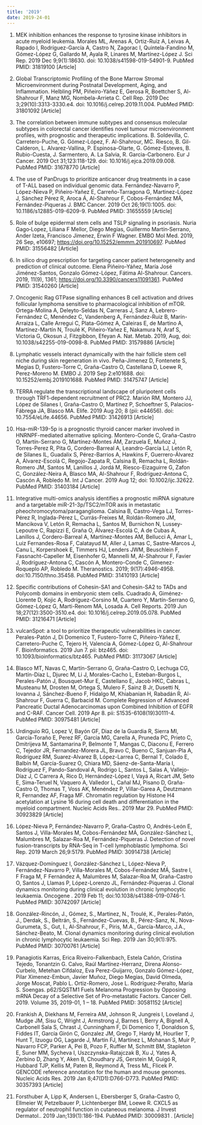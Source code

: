 ```yaml
---
title: '2019'
date: 2019-24-01
---
```



1. MEK inhibition enhances the response to tyrosine kinase inhibitors in acute myeloid leukemia. Morales ML, Arenas A, Ortiz-Ruiz A, Leivas A, Rapado I, Rodríguez-García A, Castro N, Zagorac I, Quintela-Fandino M, Gómez-López G, Gallardo M, Ayala R, Linares M, Martínez-López J. Sci Rep. 2019 Dec 9;9(1):18630. doi: 10.1038/s41598-019-54901-9. PubMed PMID: 31819100 [Article]

1. Global Transcriptomic Profiling of the Bone Marrow Stromal Microenvironment during Postnatal Development, Aging, and Inflammation. Helbling PM, Piñeiro-Yáñez E, Gerosa R, Boettcher S, Al-Shahrour F, Manz MG, Nombela-Arrieta C. Cell Rep. 2019 Dec 3;29(10):3313-3330.e4. doi: 10.1016/j.celrep.2019.11.004. PubMed PMID: 31801092 [Article]

1. The correlation between immune subtypes and consensus molecular subtypes in colorectal cancer identifies novel tumour microenvironment profiles, with prognostic and therapeutic implications. B. Soldevilla, C. Carretero-Puche, G. Gómez-López, F. Al-Shahrour, MC. Riesco, B. Gil-Calderon, L. Alvarez-Vallina, P. Espinosa-Olarte, G. Gómez-Esteves, B. Rubio-Cuesta, J. Sarmentero, A. La Salvia, R. Garcia-Carbonero. Eur J Cancer. 2019 Oct 31;123:118-129. doi: 10.1016/j.ejca.2019.09.008. PubMed PMID: 31678770 [Article]

1. The use of PanDrugs to prioritize anticancer drug treatments in a case of T-ALL based on individual genomic data. Fernández-Navarro P, López-Nieva P, Piñeiro-Yañez E, Carreño-Tarragona G, Martinez-López J, Sánchez Pérez R, Aroca Á, Al-Shahrour F, Cobos-Fernández MÁ, Fernández-Piqueras J. BMC Cancer. 2019 Oct 26;19(1):1005. doi: 10.1186/s12885-019-6209-9. PubMed PMID: 31655559 [Article]

1. Role of bulge epidermal stem cells and TSLP signaling in psoriasis. Nuria Gago‐Lopez, Liliana F Mellor, Diego Megías, Guillermo Martín‐Serrano, Ander Izeta, Francisco Jimenez, Erwin F Wagner. EMBO Mol Med. 2019, 26 Sep, e10697; https://doi.org/10.15252/emmm.201910697. PubMed PMID: 31556482 [Article]

1. In silico drug prescription for targeting cancer patient heterogeneity and prediction of clinical outcome. Elena Piñeiro-Yáñez, María José Jiménez-Santos, Gonzalo Gómez-López, Fátima Al-Shahrour. Cancers. 2019, 11(9), 1361; https://doi.org/10.3390/cancers11091361. PubMed PMID: 31540260 [Article]

1. Oncogenic Rag GTPase signalling enhances B cell activation and drives follicular lymphoma sensitive to pharmacological inhibition of mTOR. Ortega-Molina A, Deleyto-Seldas N, Carreras J, Sanz A, Lebrero-Fernández C, Menéndez C, Vandenberg A, Fernández-Ruiz B, Marín-Arraiza L, Calle Arregui C, Plata-Gómez A, Caleiras E, de Martino A, Martínez-Martín N, Troulé K, Piñeiro-Yañez E, Nakamura N, Araf S, Victoria G, Okosun J, Fitzgibbon, Efeyan A. Nat. Metab. 2019, Aug, doi: 10.1038/s42255-019-0098-8. PubMed PMID: 31579886 [Article]

1. Lymphatic vessels interact dynamically with the hair follicle stem cell niche during skin regeneration in vivo. Peña-Jimenez D, Fontenete S, Megias D, Fustero-Torre C, Graña-Castro O, Castellana D, Loewe R, Perez-Moreno M. EMBO J. 2019 Sep 2:e101688. doi: 10.15252/embj.2019101688. PubMed PMID: 31475747 [Article]

1. TERRA regulate the transcriptional landscape of pluripotent cells through TRF1-dependent recruitment of PRC2. Marión RM, Montero JJ, López de Silanes I, Graña-Castro O, Martínez P, Schoeftner S, Palacios-Fábrega JA, Blasco MA. Elife. 2019 Aug 20; 8 (pii: e44656). doi: 10.7554/eLife.44656. PubMed PMID: 31426913 [Article]

1. Hsa-miR-139-5p is a prognostic thyroid cancer marker involved in HNRNPF-mediated alternative splicing. Montero-Conde C, Graña-Castro O, Martín-Serrano G, Martínez-Montes ÁM, Zarzuela E, Muñoz J, Torres-Perez R, Pita G, Cordero-Barreal A, Leandro-García LJ, Letón R, de Silanes IL, Guadalix S, Pérez-Barrios A, Hawkins F, Guerrero-Álvarez A, Álvarez-Escolá C, Regojo-Zapata R, Calsina B, Remacha L, Roldán-Romero JM, Santos M, Lanillos J, Jordá M, Riesco-Eizaguirre G, Zafon C, González-Neira A, Blasco MA, Al-Shahrour F, Rodríguez-Antona C, Cascón A, Robledo M. Int J Cancer. 2019 Aug 12; doi: 10.1002/ijc.32622. PubMed PMID: 31403184 [Article]

1. Integrative multi-omics analysis identifies a prognostic miRNA signature and a targetable miR-21-3p/TSC2/mTOR axis in metastatic pheochromocytoma/paraganglioma. Calsina B, Castro-Vega LJ, Torres-Pérez R, Inglada-Pérez L, Currás-Freixes M, Roldán-Romero JM, Mancikova V, Letón R, Remacha L, Santos M, Burnichon N, Lussey-Lepoutre C, Rapizzi E, Graña O, Álvarez-Escolá C, A de Cubas A, Lanillos J, Cordero-Barreal A, Martínez-Montes AM, Bellucci A, Amar L, Luiz Fernandes-Rosa F, Calatayud M, Aller J, Lamas C, Sastre-Marcos J, Canu L, Korpershoek E, Timmers HJ, Lenders JWM, Beuschlein F, Fassnacht-Capeller M, Eisenhofer G, Mannelli M, Al-Shahrour F, Favier J, Rodríguez-Antona C, Cascón A, Montero-Conde C, Gimenez-Roqueplo AP, Robledo M. Theranostics. 2019; 9(17):4946-4958. doi:10.7150/thno.35458. PubMed PMID: 31410193 [Article]

1. Specific contributions of Cohesin-SA1 and Cohesin-SA2 to TADs and Polycomb domains in embryonic stem cells. Cuadrado A, Giménez-Llorente D, Kojic A, Rodríguez-Corsino M, Cuartero Y, Martín-Serrano G, Gómez-López G, Marti-Renom MA, Losada A. Cell Reports. 2019 Jun 18;27(12):3500-3510.e4. doi: 10.1016/j.celrep.2019.05.078. PubMed PMID: 31216471 [Article]

1. vulcanSpot: a tool to prioritize therapeutic vulnerabilities in cancer. Perales-Patón J, Di Domenico T, Fustero-Torre C, Piñeiro-Yáñez E, Carretero-Puche C, Tejero H, Valencia A, Gómez-López G, Al-Shahrour F. Bioinformatics. 2019 Jun 7. pii: btz465. doi: 10.1093/bioinformatics/btz465. PubMed PMID: 31173067 [Article]

1. Blasco MT, Navas C, Martín-Serrano G, Graña-Castro O, Lechuga CG, Martín-Díaz L, Djurec M, Li J, Morales-Cacho L, Esteban-Burgos L, Perales-Patón J, Bousquet-Mur E, Castellano E, Jacob HKC, Cabras L, Musteanu M, Drosten M, Ortega S, Mulero F, Sainz B Jr, Dusetti N, Iovanna J, Sánchez-Bueno F, Hidalgo M, Khiabanian H, Rabadán R, Al-Shahrour F, Guerra C, Barbacid M. Complete Regression of Advanced Pancreatic Ductal Adenocarcinomas upon Combined Inhibition of EGFR and C-RAF. Cancer Cell. 2019 Apr 8. pii: S1535-6108(19)30111-4. PubMed PMID: 30975481 [Article]

1. Urdinguio RG, Lopez V, Bayón GF, Diaz de la Guardia R, Sierra MI, García-Toraño E, Perez RF, García MG, Carella A, Pruneda PC, Prieto C, Dmitrijeva M, Santamarina P, Belmonte T, Mangas C, Diaconu E, Ferrero C, Tejedor JR, Fernandez-Morera JL, Bravo C, Bueno C, Sanjuan-Pla A, Rodriguez RM, Suarez-Alvarez B, López-Larrea C, Bernal T, Colado E, Balbín M, García-Suarez O, Chiara MD, Sáenz-de-Santa-María I, Rodríguez F, Pando-Sandoval A, Rodrigo L, Santos L, Salas A, Vallejo-Díaz J, C Carrera A, Rico D, Hernández-López I, Vayá A, Ricart JM, Seto E, Sima-Teruel N, Vaquero A, Valledor L, Cañal MJ, Pisano D, Graña-Castro O, Thomas T, Voss AK, Menéndez P, Villar-Garea A, Deutzmann R, Fernandez AF, Fraga MF. Chromatin regulation by Histone H4 acetylation at Lysine 16 during cell death and differentiation in the myeloid compartment. Nucleic Acids Res.. 2019 Mar 29. PubMed PMID: 30923829 [Article]

1. López-Nieva P, Fernández-Navarro P, Graña-Castro O, Andrés-León E, Santos J, Villa-Morales M, Cobos-Fernández MÁ, González-Sánchez L, Malumbres M, Salazar-Roa M, Fernández-Piqueras J. Detection of novel fusion-transcripts by RNA-Seq in T-cell lymphoblastic lymphoma. Sci Rep. 2019 March 26;9:5179. PubMed PMID: 30914738 [Article]

1. Vázquez-Domínguez I, González-Sánchez L, López-Nieva P, Fernández-Navarro P, Villa-Morales M, Cobos-Fernández MÁ, Sastre I, F Fraga M, F Fernández A, Malumbres M, Salazar-Roa M, Graña-Castro O, Santos J, Llamas P, López-Lorenzo JL, Fernández-Piqueras J. Clonal dynamics monitoring during clinical evolution in chronic lymphocytic leukaemia. Oncogene . 2019 Feb 11; doi:10.1038/s41388-019-0746-1. PubMed PMID: 30742097 [Article]

1. González-Rincón, J., Gómez, S., Martinez, N., Troulé, K., Perales-Patón, J., Derdak, S., Beltrán, S., Fernández-Cuevas, B., Pérez-Sanz, N., Nova-Gurumeta, S., Gut, I., Al-Shahrour, F., Piris, M.A., García-Marco, J.A., Sánchez-Beato, M. Clonal dynamics monitoring during clinical evolution in chronic lymphocytic leukaemia. Sci Rep. 2019 Jan 30;9(1):975. PubMed PMID: 30700761 [Article]

1. Panagiotis Karras, Erica Riveiro-Falkenbach, Estela Cañón, Cristina Tejedo, Tonantzin G. Calvo, Raúl Martínez-Herranz, Direna Alonso-Curbelo, Metehan Cifdaloz, Eva Perez-Guijarro, Gonzalo Gómez-López, Pilar Ximenez-Embun, Javier Muñoz, Diego Megias, David Olmeda, Jorge Moscat, Pablo L. Ortiz-Romero, Jose L. Rodríguez-Peralto, María S. Soengas. p62/SQSTM1 Fuels Melanoma Progression by Opposing mRNA Decay of a Selective Set of Pro-metastatic Factors. Cancer Cell. 2019. Volume 35, 2019-01, 1 – 18. PubMed PMID: 30581152 [Article]

1. Frankish A, Diekhans M, Ferreira AM, Johnson R, Jungreis I, Loveland J, Mudge JM, Sisu C, Wright J, Armstrong J, Barnes I, Berry A, Bignell A, Carbonell Sala S, Chrast J, Cunningham F, Di Domenico T, Donaldson S, Fiddes IT, García Girón C, Gonzalez JM, Grego T, Hardy M, Hourlier T, Hunt T, Izuogu OG, Lagarde J, Martin FJ, Martínez L, Mohanan S, Muir P, Navarro FCP, Parker A, Pei B, Pozo F, Ruffier M, Schmitt BM, Stapleton E, Suner MM, Sycheva I, Uszczynska-Ratajczak B, Xu J, Yates A, Zerbino D, Zhang Y, Aken B, Choudhary JS, Gerstein M, Guigó R, Hubbard TJP, Kellis M, Paten B, Reymond A, Tress ML, Flicek P. GENCODE reference annotation for the human and mouse genomes. Nucleic Acids Res. 2019 Jan 8;47(D1):D766-D773. PubMed PMID: 30357393 [Article]

1. Forsthuber A, Lipp K, Andersen L, Ebersberger S, Graña-Castro O, Ellmeier W, Petzelbauer P, Lichtenberger BM, Loewe R. CXCL5 as regulator of neutrophil function in cutaneous melanoma. J Invest Dermatol.. 2019 Jan;139(1):186-194. PubMed PMID: 30009831 . [Article]
